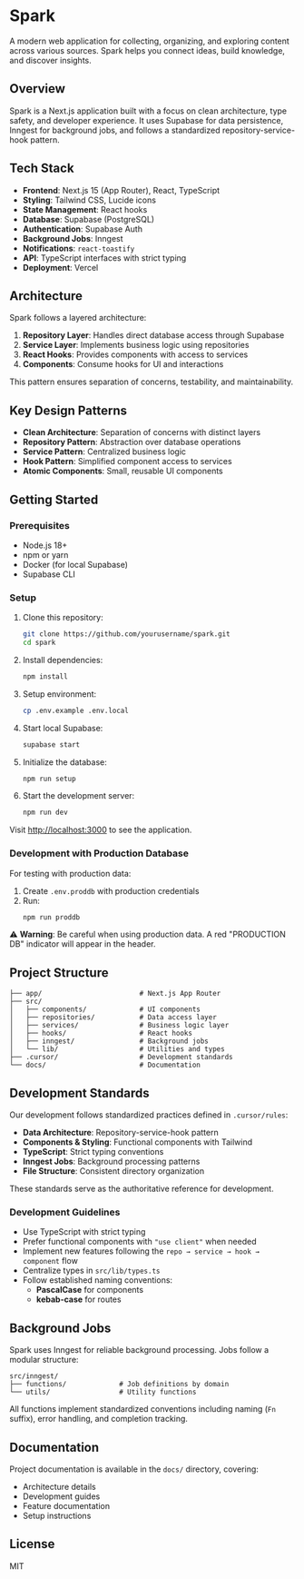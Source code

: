 # Spark

A modern web application for collecting, organizing, and exploring content across various sources. Spark helps you connect ideas, build knowledge, and discover insights.

## Overview

Spark is a Next.js application built with a focus on clean architecture, type safety, and developer experience. It uses Supabase for data persistence, Inngest for background jobs, and follows a standardized repository-service-hook pattern.

## Tech Stack

- **Frontend**: Next.js 15 (App Router), React, TypeScript
- **Styling**: Tailwind CSS, Lucide icons
- **State Management**: React hooks
- **Database**: Supabase (PostgreSQL)
- **Authentication**: Supabase Auth
- **Background Jobs**: Inngest
- **Notifications**: `react-toastify`
- **API**: TypeScript interfaces with strict typing
- **Deployment**: Vercel

## Architecture

Spark follows a layered architecture:

1. **Repository Layer**: Handles direct database access through Supabase
2. **Service Layer**: Implements business logic using repositories
3. **React Hooks**: Provides components with access to services
4. **Components**: Consume hooks for UI and interactions

This pattern ensures separation of concerns, testability, and maintainability.

## Key Design Patterns

- **Clean Architecture**: Separation of concerns with distinct layers
- **Repository Pattern**: Abstraction over database operations
- **Service Pattern**: Centralized business logic
- **Hook Pattern**: Simplified component access to services
- **Atomic Components**: Small, reusable UI components

## Getting Started

### Prerequisites

- Node.js 18+
- npm or yarn
- Docker (for local Supabase)
- Supabase CLI

### Setup

1. Clone this repository:
   ```bash
   git clone https://github.com/yourusername/spark.git
   cd spark
   ```

2. Install dependencies:
   ```bash
   npm install
   ```

3. Setup environment:
   ```bash
   cp .env.example .env.local
   ```

4. Start local Supabase:
   ```bash
   supabase start
   ```

5. Initialize the database:
   ```bash
   npm run setup
   ```

6. Start the development server:
   ```bash
   npm run dev
   ```

Visit [http://localhost:3000](http://localhost:3000) to see the application.

### Development with Production Database

For testing with production data:

1. Create `.env.proddb` with production credentials
2. Run:
   ```bash
   npm run proddb
   ```

⚠️ **Warning**: Be careful when using production data. A red "PRODUCTION DB" indicator will appear in the header.

## Project Structure

```
├── app/                        # Next.js App Router
├── src/
│   ├── components/             # UI components
│   ├── repositories/           # Data access layer
│   ├── services/               # Business logic layer
│   ├── hooks/                  # React hooks
│   ├── inngest/                # Background jobs
│   └── lib/                    # Utilities and types
├── .cursor/                    # Development standards
└── docs/                       # Documentation
```

## Development Standards

Our development follows standardized practices defined in `.cursor/rules`:

- **Data Architecture**: Repository-service-hook pattern
- **Components & Styling**: Functional components with Tailwind
- **TypeScript**: Strict typing conventions
- **Inngest Jobs**: Background processing patterns
- **File Structure**: Consistent directory organization

These standards serve as the authoritative reference for development.

### Development Guidelines

- Use TypeScript with strict typing
- Prefer functional components with `"use client"` when needed
- Implement new features following the `repo → service → hook → component` flow
- Centralize types in `src/lib/types.ts`
- Follow established naming conventions:
  - **PascalCase** for components
  - **kebab-case** for routes

## Background Jobs

Spark uses Inngest for reliable background processing. Jobs follow a modular structure:

```
src/inngest/
├── functions/             # Job definitions by domain
└── utils/                 # Utility functions
```

All functions implement standardized conventions including naming (`Fn` suffix), error handling, and completion tracking.

## Documentation

Project documentation is available in the `docs/` directory, covering:

- Architecture details
- Development guides
- Feature documentation
- Setup instructions

## License

MIT
